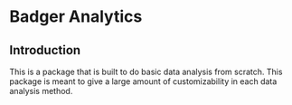 # Badger Analytics

## Introduction

This is a package that is built to do basic data analysis from scratch. This package is meant to give a large amount of customizability in each data analysis method.
